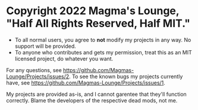 # Copyright 2022 Magma's Lounge, "Half All Rights Reserved, Half MIT."

- To all normal users, you agree to **not** modify my projects in any way. No support will be provided.
- To anyone who contributes and gets my permission, treat this as an MIT licensed project, do whatever you want.

For any questions, see https://github.com/Magmas-Lounge/Projects/issues/2.
To see the known bugs my projects currently have, see https://github.com/Magmas-Lounge/Projects/issues/1.

My projects are provided as-is, and I cannot garentee that they'll function correctly. Blame the developers of the respective dead mods, not me.
